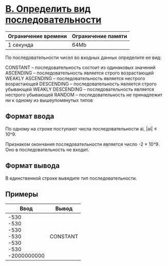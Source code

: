 # [B. Определить вид последовательности](https://contest.yandex.ru/contest/27472/problems/B/ "Ссылка на сайт с задачей")
| Ограничение времени | Ограничение памяти |
| -|-|
| 1 секунда | 64Mb |

По последовательности чисел во входных данных определите ее вид:

CONSTANT – последовательность состоит из одинаковых значений
ASCENDING – последовательность является строго возрастающей
WEAKLY ASCENDING – последовательность является нестрого возрастающей
DESCENDING – последовательность является строго убывающей
WEAKLY DESCENDING – последовательность является нестрого убывающей
RANDOM – последовательность не принадлежит ни к одному из вышеупомянутых типов

## Формат ввода

По одному на строке поступают числа последовательности ai, |ai| ≤ 10^9.

Признаком окончания последовательности является число -2 × 10^9. Оно в последовательность не входит.

## Формат вывода

В единственной строке выведите тип последовательности.

## Примеры

| Ввод | Вывод |
| -|-|
| -530</br>-530</br>-530</br>-530</br>-530</br>-530</br>-2000000000 | CONSTANT |